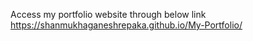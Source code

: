 Access my portfolio website through below link
https://shanmukhaganeshrepaka.github.io/My-Portfolio/

